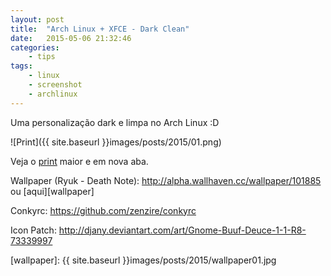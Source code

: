 ```yaml
---
layout: post
title:  "Arch Linux + XFCE - Dark Clean"
date:   2015-05-06 21:32:46
categories:
    - tips
tags:
    - linux
    - screenshot
    - archlinux
---
```


Uma personalização dark e limpa no Arch Linux :D

![Print]({{ site.baseurl }}images/posts/2015/01.png)

Veja o <a title="ScreenShot" href="{{ site.baseurl }}images/posts/2015/01.png" target="_blank">print</a> maior e em nova aba.

Wallpaper (Ryuk - Death Note): http://alpha.wallhaven.cc/wallpaper/101885 ou [aqui][wallpaper]

Conkyrc: https://github.com/zenzire/conkyrc

Icon Patch: http://djany.deviantart.com/art/Gnome-Buuf-Deuce-1-1-R8-73339997

[wallpaper]: {{ site.baseurl }}images/posts/2015/wallpaper01.jpg
